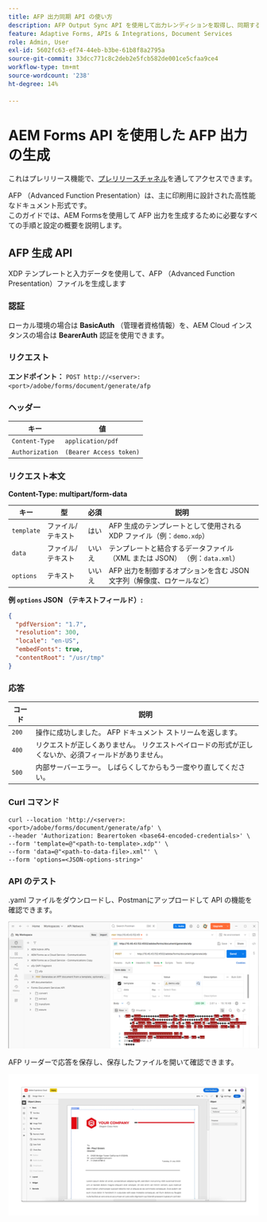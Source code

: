 ```yaml
---
title: AFP 出力同期 API の使い方
description: AFP Output Sync API を使用して出力レンディションを取得し、同期する方法を説明します。
feature: Adaptive Forms, APIs & Integrations, Document Services
role: Admin, User
exl-id: 5602fc63-ef74-44eb-b3be-61b8f8a2795a
source-git-commit: 33dcc771c8c2deb2e5fcb582de001ce5cfaa9ce4
workflow-type: tm+mt
source-wordcount: '238'
ht-degree: 14%

---
```


# AEM Forms API を使用した AFP 出力の生成

<span class="preview">これはプレリリース機能で、[プレリリースチャネル](https://experienceleague.adobe.com/docs/experience-manager-cloud-service/content/release-notes/prerelease.html?lang=ja#new-features)を通してアクセスできます。</span>

AFP （Advanced Function Presentation）は、主に印刷用に設計された高性能なドキュメント形式です。\
このガイドでは、AEM Formsを使用して AFP 出力を生成するために必要なすべての手順と設定の概要を説明します。

<!--
## Prerequisites

To support AFP output generation, the following OSGi bundles must be present and in an **active** state:

* **AFP Core Bundle** – Available in the AFP repository
* **Forms Output Core** – Found in the Forms Output comments package
* **Bedrock Connector** – Provided by the Forms Output API
* **Cloud Ready Implementation** – Available through the Forms installer

>[!NOTE]
>
> * If any bundle is inactive, resolve dependency issues or reinstall manually.
> * To enable AFP generation, the `FT_FORMS-17887` toggle configurations must be set in AEM configuration manager.-->

## AFP 生成 API

XDP テンプレートと入力データを使用して、AFP （Advanced Function Presentation）ファイルを生成します

### 認証

ローカル環境の場合は **BasicAuth** （管理者資格情報）を、AEM Cloud インスタンスの場合は **BearerAuth** 認証を使用できます。

### リクエスト

**エンドポイント：**
`POST http://<server>:<port>/adobe/forms/document/generate/afp`

### ヘッダー

| キー | 値 |
| --------------- | ------------------------------------------------------ |
| `Content-Type` | `application/pdf` |
| `Authorization` | `(Bearer Access token)` |

### リクエスト本文

**Content-Type: multipart/form-data**

| キー | 型 | 必須 | 説明 |
| ---------- | ---- | -------- | ------------------------------------------------------------------------- |
| `template` | ファイル/テキスト | はい | AFP 生成のテンプレートとして使用される XDP ファイル（例：`demo.xdp`） |
| `data` | ファイル/テキスト | いいえ | テンプレートと結合するデータファイル （XML または JSON） （例：`data.xml`） |
| `options` | テキスト | いいえ | AFP 出力を制御するオプションを含む JSON 文字列（解像度、ロケールなど） |

**例 `options` JSON （テキストフィールド）:**

```json
{
  "pdfVersion": "1.7",
  "resolution": 300,
  "locale": "en-US",
  "embedFonts": true,
  "contentRoot": "/usr/tmp"
}
```

### 応答

| コード | 説明 |
| ----- | ------------------------------------------------------------------------- |
| `200` | 操作に成功しました。 AFP ドキュメント ストリームを返します。 |
| `400` | リクエストが正しくありません。 リクエストペイロードの形式が正しくないか、必須フィールドがありません。 |
| `500` | 内部サーバーエラー。 しばらくしてからもう一度やり直してください。 |

### Curl コマンド

```
curl --location 'http://<server>:<port>/adobe/forms/document/generate/afp' \
--header 'Authorization: Bearertoken <base64-encoded-credentials>' \
--form 'template=@"<path-to-template>.xdp"' \
--form 'data=@"<path-to-data-file>.xml"' \
--form 'options=<JSON-options-string>'
```

### API のテスト

.yaml ファイルをダウンロードし、Postmanにアップロードして API の機能を確認できます。

![AFPPostman画像 &#x200B;](/help/forms/assets/afp-postman.png)

AFP リーダーで応答を保存し、保存したファイルを開いて確認できます。

![IC Docu の検索 &#x200B;](/help/forms/interactive-communication/assets/introimg.png)
